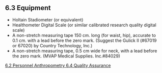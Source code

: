 ## 6.3 Equipment

* Holtain Stadiometer (or equivalent)
* Healthometer Digital Scale (or similar calibrated research quality digital scale)
* A non-stretch measuring tape  150 cm. long (for waist, hip), accurate to 0.1 cm. with a lead before the zero mark. (Suggest the Gulick II (#67019 or 67020) by Country Technology, Inc.)
* A non-stretch measuring tape, 0.5 cm wide for neck, with a lead before the zero mark. (MVAP Medical Supplies. Inc.#84029)


<div class="center">
<div class="btn-group">
  <a href=":pages_path:/manuals/anthropometry/6-02-personnel.md" class="btn btn-default">
    <span class="glyphicon glyphicon-chevron-left"></span>
    6.2 Personnel
  </a>

  <a href=":pages_path:/manuals/anthropometry" class="btn btn-default">
    <span class="glyphicon glyphicon-chevron-up"></span>
    Anthropometry
  </a>

  <a href=":pages_path:/manuals/anthropometry/6-04-quality-assurance.md" class="btn btn-success">
    6.4 Quality Assurance
    <span class="glyphicon glyphicon-chevron-right"></span>
  </a>
</div>
</div>
